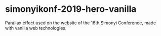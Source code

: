 # simonyikonf-2019-hero-vanilla

Parallax effect used on the website of the 16th Simonyi Conference, made with vanilla web technologies.
